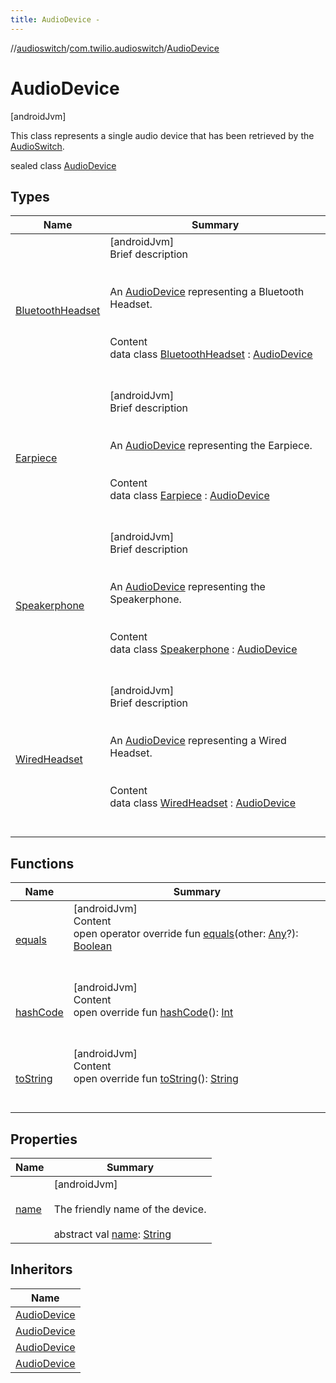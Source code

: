 ```yaml
---
title: AudioDevice -
---
```

//[audioswitch](../../index.md)/[com.twilio.audioswitch](../index.md)/[AudioDevice](index.md)



# AudioDevice  
 [androidJvm] 

This class represents a single audio device that has been retrieved by the [AudioSwitch](../-audio-switch/index.md).

sealed class [AudioDevice](index.md)   


## Types  
  
|  Name|  Summary| 
|---|---|
| [BluetoothHeadset](-bluetooth-headset/index.md)| [androidJvm]  <br>Brief description  <br><br><br>An [AudioDevice](index.md) representing a Bluetooth Headset.<br><br>  <br>Content  <br>data class [BluetoothHeadset](-bluetooth-headset/index.md) : [AudioDevice](index.md)  <br><br><br>
| [Earpiece](-earpiece/index.md)| [androidJvm]  <br>Brief description  <br><br><br>An [AudioDevice](index.md) representing the Earpiece.<br><br>  <br>Content  <br>data class [Earpiece](-earpiece/index.md) : [AudioDevice](index.md)  <br><br><br>
| [Speakerphone](-speakerphone/index.md)| [androidJvm]  <br>Brief description  <br><br><br>An [AudioDevice](index.md) representing the Speakerphone.<br><br>  <br>Content  <br>data class [Speakerphone](-speakerphone/index.md) : [AudioDevice](index.md)  <br><br><br>
| [WiredHeadset](-wired-headset/index.md)| [androidJvm]  <br>Brief description  <br><br><br>An [AudioDevice](index.md) representing a Wired Headset.<br><br>  <br>Content  <br>data class [WiredHeadset](-wired-headset/index.md) : [AudioDevice](index.md)  <br><br><br>


## Functions  
  
|  Name|  Summary| 
|---|---|
| [equals](../-audio-switch/-companion/index.md#kotlin/Any/equals/#kotlin.Any?/PointingToDeclaration/)| [androidJvm]  <br>Content  <br>open operator override fun [equals](../-audio-switch/-companion/index.md#kotlin/Any/equals/#kotlin.Any?/PointingToDeclaration/)(other: [Any](https://kotlinlang.org/api/latest/jvm/stdlib/kotlin/-any/index.html)?): [Boolean](https://kotlinlang.org/api/latest/jvm/stdlib/kotlin/-boolean/index.html)  <br><br><br>
| [hashCode](../-audio-switch/-companion/index.md#kotlin/Any/hashCode/#/PointingToDeclaration/)| [androidJvm]  <br>Content  <br>open override fun [hashCode](../-audio-switch/-companion/index.md#kotlin/Any/hashCode/#/PointingToDeclaration/)(): [Int](https://kotlinlang.org/api/latest/jvm/stdlib/kotlin/-int/index.html)  <br><br><br>
| [toString](../-audio-switch/-companion/index.md#kotlin/Any/toString/#/PointingToDeclaration/)| [androidJvm]  <br>Content  <br>open override fun [toString](../-audio-switch/-companion/index.md#kotlin/Any/toString/#/PointingToDeclaration/)(): [String](https://kotlinlang.org/api/latest/jvm/stdlib/kotlin/-string/index.html)  <br><br><br>


## Properties  
  
|  Name|  Summary| 
|---|---|
| [name](index.md#com.twilio.audioswitch/AudioDevice/name/#/PointingToDeclaration/)|  [androidJvm] <br><br>The friendly name of the device.<br><br>abstract val [name](index.md#com.twilio.audioswitch/AudioDevice/name/#/PointingToDeclaration/): [String](https://kotlinlang.org/api/latest/jvm/stdlib/kotlin/-string/index.html)   <br>


## Inheritors  
  
|  Name| 
|---|
| [AudioDevice](-bluetooth-headset/index.md)
| [AudioDevice](-wired-headset/index.md)
| [AudioDevice](-earpiece/index.md)
| [AudioDevice](-speakerphone/index.md)


